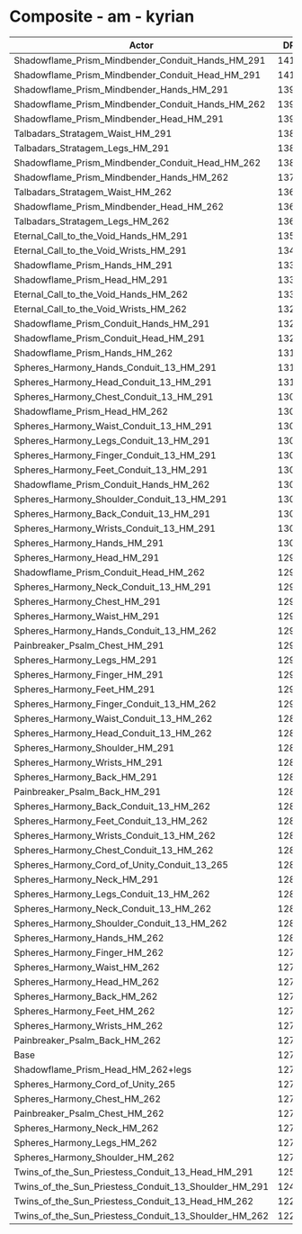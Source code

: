 # Composite - am - kyrian
| Actor | DPS | Increase |
|---|:---:|:---:|
|Shadowflame_Prism_Mindbender_Conduit_Hands_HM_291|14151|11.10%|
|Shadowflame_Prism_Mindbender_Conduit_Head_HM_291|14126|10.91%|
|Shadowflame_Prism_Mindbender_Hands_HM_291|13949|9.51%|
|Shadowflame_Prism_Mindbender_Conduit_Hands_HM_262|13941|9.45%|
|Shadowflame_Prism_Mindbender_Head_HM_291|13930|9.36%|
|Talbadars_Stratagem_Waist_HM_291|13880|8.97%|
|Talbadars_Stratagem_Legs_HM_291|13876|8.94%|
|Shadowflame_Prism_Mindbender_Conduit_Head_HM_262|13873|8.92%|
|Shadowflame_Prism_Mindbender_Hands_HM_262|13742|7.89%|
|Talbadars_Stratagem_Waist_HM_262|13685|7.44%|
|Shadowflame_Prism_Mindbender_Head_HM_262|13676|7.37%|
|Talbadars_Stratagem_Legs_HM_262|13627|6.99%|
|Eternal_Call_to_the_Void_Hands_HM_291|13545|6.34%|
|Eternal_Call_to_the_Void_Wrists_HM_291|13433|5.46%|
|Shadowflame_Prism_Hands_HM_291|13396|5.18%|
|Shadowflame_Prism_Head_HM_291|13389|5.11%|
|Eternal_Call_to_the_Void_Hands_HM_262|13345|4.77%|
|Eternal_Call_to_the_Void_Wrists_HM_262|13284|4.29%|
|Shadowflame_Prism_Conduit_Hands_HM_291|13232|3.88%|
|Shadowflame_Prism_Conduit_Head_HM_291|13220|3.79%|
|Shadowflame_Prism_Hands_HM_262|13198|3.62%|
|Spheres_Harmony_Hands_Conduit_13_HM_291|13135|3.12%|
|Spheres_Harmony_Head_Conduit_13_HM_291|13127|3.06%|
|Spheres_Harmony_Chest_Conduit_13_HM_291|13096|2.82%|
|Shadowflame_Prism_Head_HM_262|13095|2.81%|
|Spheres_Harmony_Waist_Conduit_13_HM_291|13080|2.69%|
|Spheres_Harmony_Legs_Conduit_13_HM_291|13072|2.62%|
|Spheres_Harmony_Finger_Conduit_13_HM_291|13070|2.62%|
|Spheres_Harmony_Feet_Conduit_13_HM_291|13060|2.54%|
|Shadowflame_Prism_Conduit_Hands_HM_262|13032|2.31%|
|Spheres_Harmony_Shoulder_Conduit_13_HM_291|13017|2.20%|
|Spheres_Harmony_Back_Conduit_13_HM_291|13015|2.18%|
|Spheres_Harmony_Wrists_Conduit_13_HM_291|13006|2.11%|
|Spheres_Harmony_Hands_HM_291|13004|2.09%|
|Spheres_Harmony_Head_HM_291|12990|1.98%|
|Shadowflame_Prism_Conduit_Head_HM_262|12976|1.87%|
|Spheres_Harmony_Neck_Conduit_13_HM_291|12974|1.86%|
|Spheres_Harmony_Chest_HM_291|12966|1.80%|
|Spheres_Harmony_Waist_HM_291|12953|1.69%|
|Spheres_Harmony_Hands_Conduit_13_HM_262|12946|1.64%|
|Painbreaker_Psalm_Chest_HM_291|12945|1.63%|
|Spheres_Harmony_Legs_HM_291|12941|1.60%|
|Spheres_Harmony_Finger_HM_291|12941|1.60%|
|Spheres_Harmony_Feet_HM_291|12932|1.53%|
|Spheres_Harmony_Finger_Conduit_13_HM_262|12928|1.50%|
|Spheres_Harmony_Waist_Conduit_13_HM_262|12895|1.24%|
|Spheres_Harmony_Head_Conduit_13_HM_262|12894|1.23%|
|Spheres_Harmony_Shoulder_HM_291|12890|1.20%|
|Spheres_Harmony_Wrists_HM_291|12887|1.18%|
|Spheres_Harmony_Back_HM_291|12883|1.15%|
|Painbreaker_Psalm_Back_HM_291|12880|1.12%|
|Spheres_Harmony_Back_Conduit_13_HM_262|12875|1.09%|
|Spheres_Harmony_Feet_Conduit_13_HM_262|12873|1.07%|
|Spheres_Harmony_Wrists_Conduit_13_HM_262|12866|1.01%|
|Spheres_Harmony_Chest_Conduit_13_HM_262|12865|1.00%|
|Spheres_Harmony_Cord_of_Unity_Conduit_13_265|12861|0.97%|
|Spheres_Harmony_Neck_HM_291|12852|0.90%|
|Spheres_Harmony_Legs_Conduit_13_HM_262|12840|0.81%|
|Spheres_Harmony_Neck_Conduit_13_HM_262|12833|0.75%|
|Spheres_Harmony_Shoulder_Conduit_13_HM_262|12830|0.73%|
|Spheres_Harmony_Hands_HM_262|12815|0.61%|
|Spheres_Harmony_Finger_HM_262|12793|0.44%|
|Spheres_Harmony_Waist_HM_262|12766|0.23%|
|Spheres_Harmony_Head_HM_262|12753|0.12%|
|Spheres_Harmony_Back_HM_262|12747|0.08%|
|Spheres_Harmony_Feet_HM_262|12744|0.05%|
|Spheres_Harmony_Wrists_HM_262|12743|0.05%|
|Painbreaker_Psalm_Back_HM_262|12737|0.00%|
|Base|12737|0.00%|
|Shadowflame_Prism_Head_HM_262+legs|12735|-0.02%|
|Spheres_Harmony_Cord_of_Unity_265|12732|-0.04%|
|Spheres_Harmony_Chest_HM_262|12729|-0.06%|
|Painbreaker_Psalm_Chest_HM_262|12711|-0.21%|
|Spheres_Harmony_Neck_HM_262|12709|-0.22%|
|Spheres_Harmony_Legs_HM_262|12708|-0.23%|
|Spheres_Harmony_Shoulder_HM_262|12702|-0.27%|
|Twins_of_the_Sun_Priestess_Conduit_13_Head_HM_291|12511|-1.78%|
|Twins_of_the_Sun_Priestess_Conduit_13_Shoulder_HM_291|12419|-2.50%|
|Twins_of_the_Sun_Priestess_Conduit_13_Head_HM_262|12284|-3.56%|
|Twins_of_the_Sun_Priestess_Conduit_13_Shoulder_HM_262|12232|-3.96%|
